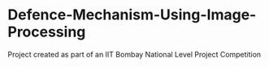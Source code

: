 # Defence-Mechanism-Using-Image-Processing
Project created as part of an IIT Bombay National Level Project Competition
